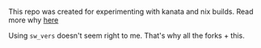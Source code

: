 This repo was created for experimenting with kanata and nix builds.
Read more why [here](https://github.com/NixOS/nixpkgs/pull/306546#issuecomment-2284484876)

Using `sw_vers` doesn't seem right to me. That's why all the forks + this.

